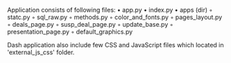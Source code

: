Application consists of following files:
    • app.py
    • index.py
    • apps (dir)
        ◦ statc.py
        ◦ sql_raw.py
        ◦ methods.py
        ◦ color_and_fonts.py
        ◦ pages_layout.py
        ◦ deals_page.py
        ◦ susp_deal_page.py
        ◦ update_base.py
        ◦ presentation_page.py
        ◦ default_graphics.py

Dash application also include few CSS and JavaScript files which located in 'external_js_css' folder.
        
